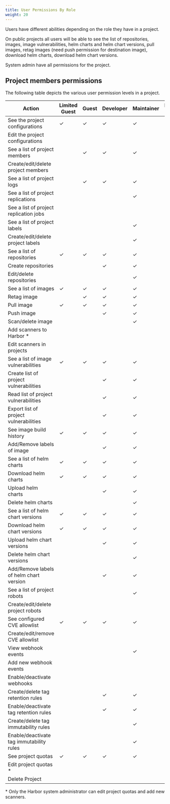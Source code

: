 ```yaml
---
title: User Permissions By Role
weight: 20
---
```


Users have different abilities depending on the role they have in a project.

On public projects all users will be able to see the list of repositories, images, image vulnerabilities, helm charts and helm chart versions, pull images, retag images (need push permission for destination image), download helm charts, download helm chart versions.

System admin have all permissions for the project.

## Project members permissions

The following table depicts the various user permission levels in a project.

| Action                                  | Limited Guest | Guest | Developer | Maintainer | Project Admin |
| --------------------------------------- | ------------- | ----- | --------- | ------ | ------------- |
| See the project configurations          | ✓             | ✓     | ✓         | ✓      | ✓             |
| Edit the project configurations         |               |       |           |        | ✓             |
| See a list of project members           |               | ✓     | ✓         | ✓      | ✓             |
| Create/edit/delete project members      |               |       |           |        | ✓             |
| See a list of project logs              |               | ✓     | ✓         | ✓      | ✓             |
| See a list of project replications      |               |       |           | ✓      | ✓             |
| See a list of project replication jobs  |               |       |           |        | ✓             |
| See a list of project labels            |               |       |           | ✓      | ✓             |
| Create/edit/delete project labels       |               |       |           | ✓      | ✓             |
| See a list of repositories              | ✓             | ✓     | ✓         | ✓      | ✓             |
| Create repositories                     |               |       | ✓         | ✓      | ✓             |
| Edit/delete repositories                |               |       |           | ✓      | ✓             |
| See a list of images                    | ✓             | ✓     | ✓         | ✓      | ✓             |
| Retag image                             |               | ✓     | ✓         | ✓      | ✓             |
| Pull image                              | ✓             | ✓     | ✓         | ✓      | ✓             |
| Push image                              |               |       | ✓         | ✓      | ✓             |
| Scan/delete image                       |               |       |           | ✓      | ✓             |
| Add scanners to Harbor  *               |               |       |           |        |               |
| Edit scanners in projects               |               |       |           |        | ✓             |
| See a list of image vulnerabilities     | ✓             | ✓     | ✓         | ✓      | ✓             |
| Create list of project vulnerabilities  |               |       | ✓         | ✓      | ✓             |
| Read list of project vulnerabilities    |               |       | ✓         | ✓      | ✓             |
| Export list of project vulnerabilities  |               |       | ✓         | ✓      | ✓             |
| See image build history                 | ✓             | ✓     | ✓         | ✓      | ✓             |
| Add/Remove labels of image              |               |       | ✓         | ✓      | ✓             |
| See a list of helm charts               | ✓             | ✓     | ✓         | ✓      | ✓             |
| Download helm charts                    | ✓             | ✓     | ✓         | ✓      | ✓             |
| Upload helm charts                      |               |       | ✓         | ✓      | ✓             |
| Delete helm charts                      |               |       |           | ✓      | ✓             |
| See a list of helm chart versions       | ✓             | ✓     | ✓         | ✓      | ✓             |
| Download helm chart versions            | ✓             | ✓     | ✓         | ✓      | ✓             |
| Upload helm chart versions              |               |       | ✓         | ✓      | ✓             |
| Delete helm chart versions              |               |       |           | ✓      | ✓             |
| Add/Remove labels of helm chart version |               |       | ✓         | ✓      | ✓             |
| See a list of project robots            |               |       |           | ✓      | ✓             |
| Create/edit/delete project robots       |               |       |           |        | ✓             |
| See configured CVE allowlist            | ✓             | ✓     | ✓         | ✓      | ✓             |
| Create/edit/remove CVE allowlist        |               |       |           |        | ✓             |
| View webhook events                     |               |       |           | ✓      | ✓             |
| Add new webhook events                  |               |       |           |        | ✓             |
| Enable/deactivate webhooks              |               |       |           |        | ✓             |
| Create/delete tag retention rules       |               |       | ✓         | ✓      | ✓             |
| Enable/deactivate tag retention rules   |               |       | ✓         | ✓      | ✓             |
| Create/delete tag immutability rules    |               |       |           | ✓      | ✓             |
| Enable/deactivate tag immutability rules|               |       |           | ✓      | ✓             |
| See project quotas                      | ✓             | ✓     | ✓         | ✓      | ✓             |
| Edit project quotas  *                  |               |       |           |        |               |
| Delete Project                          |               |       |           |        | ✓             |

&ast; Only the Harbor system administrator can edit project quotas and add new scanners.
